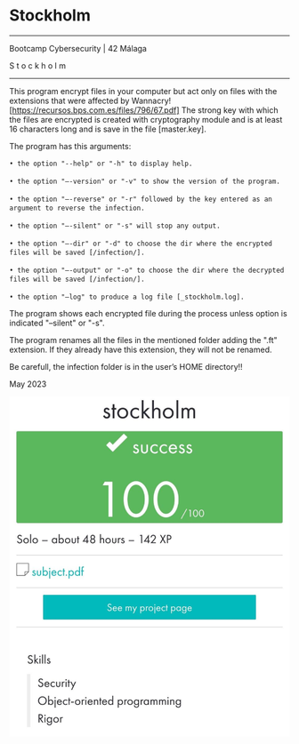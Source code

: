 # Stockholm

_____________________________________
 Bootcamp Cybersecurity | 42 Málaga
 
 S  t  o  c  k  h  o  l  m
_____________________________________

This program encrypt files in your computer but act only on files with the extensions that were affected by Wannacry!
    [https://recursos.bps.com.es/files/796/67.pdf]
The strong key with which the files are encrypted is created with cryptography module and is at least 16 characters long 
and is save in the file [master.key].

The program has this arguments:

    • the option "--help" or "-h" to display help.
    
    • the option "–-version" or "-v" to show the version of the program.
    
    • the option "–-reverse" or "-r" followed by the key entered as an argument to reverse the infection.
    
    • the option "–-silent" or "-s" will stop any output.
    
    • the option "–-dir" or "-d" to choose the dir where the encrypted files will be saved [/infection/].
    
    • the option "–-output" or "-o" to choose the dir where the decrypted files will be saved [/infection/].
    
    • the option "–log" to produce a log file [_stockholm.log].
    
The program shows each encrypted file during the process unless option is indicated "–silent" or "-s".

The program renames all the files in the mentioned folder adding the ".ft" extension.
If they already have this extension, they will not be renamed.

Be carefull, the infection folder is in the user’s HOME directory!!

May 2023


<p align="center"> <img src="https://github.com/cherrero42/BootCamp-Cybersecurity/blob/fb6ed97dc3e25d7f6f3ab007740ab83603551deb/stockholm/stockholm.jpeg" /> </p>
